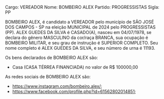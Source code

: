 Cargo: VEREADOR
Nome: BOMBEIRO ALEX
Partido: PROGRESSISTAS
Sigla: PP

BOMBEIRO ALEX, é candidato a VEREADOR pelo município de SÃO JOSÉ DOS CAMPOS - SP na eleição MUNICIPAL de 2024 pelo PROGRESSISTAS (PP).
ALEX GUEDES DA SILVA é CASADO(A), nasceu em 04/07/1978, se declara do gênero MASCULINO da cor/raça BRANCA, sua ocupação é BOMBEIRO MILITAR, e seu grau de instrução é SUPERIOR COMPLETO.
Seu nome completo é ALEX GUEDES DA SILVA, e seu número de urna é 11193.

Os bens declarados de BOMBEIRO ALEX são: 
- Casa (CASA TÉRREA FINANCIADA) no valor de R$ 100000,00

As redes sociais de BOMBEIRO ALEX são:
- https://www.instagram.com/bombeiro.alex/;
- https://www.facebook.com/profile.php?id=61562802014851;